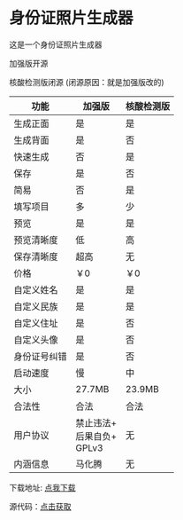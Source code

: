 
# 身份证照片生成器

这是一个身份证照片生成器

加强版开源

核酸检测版闭源    (闭源原因：就是加强版改的)

| 功能         | 加强版                              | 核酸检测版 |
| ------------ | ----------------------------------- | ---------- |
| 生成正面     | 是                                  | 是         |
| 生成背面     | 是                                  | 否         |
| 快速生成     | 否                                  | 是         |
| 保存         | 是                                  | 否         |
| 简易         | 否                                  | 是         |
| 填写项目     | 多                                  | 少         |
| 预览         | 是                                  | 是         |
| 预览清晰度   | 低                                  | 高         |
| 保存清晰度   | 超高                                | 无         |
| 价格         | ￥0                                 | ￥0        |
| 自定义姓名   | 是                                  | 是         |
| 自定义民族   | 是                                  | 是         |
| 自定义住址   | 是                                  | 否         |
| 自定义头像   | 是                                  | 否         |
| 身份证号纠错 | 是                                  | 否         |
| 启动速度     | 慢                                  | 中         |
| 大小         | 27.7MB                              | 23.9MB     |
| 合法性       | 合法                                | 合法       |
| 用户协议     | 禁止违法+<br />后果自负+<br />GPLv3 | 无         |
| 内涵信息     | 马化腾                              | 无         |

下载地址: [点我下载](https://github.com/8bd8/idcard_photo/tree/main/Download)

源代码：[点击获取](https://github.com/8bd8/idcard_photo/tree/main/SourceCode)
